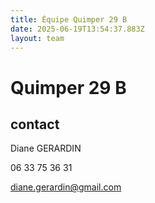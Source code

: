 ```yaml
---
title: Équipe Quimper 29 B
date: 2025-06-19T13:54:37.883Z
layout: team
---
```


# Quimper 29 B



## contact 

Diane GERARDIN

06 33 75 36 31

diane.gerardin@gmail.com

